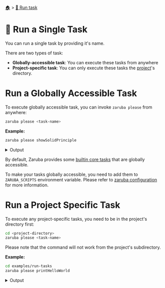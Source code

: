 <!--startTocHeader-->
[🏠](../README.md) > [🏃 Run task](README.md)
# 🍺 Run a Single Task
<!--endTocHeader-->

You can run a single task by providing it's name.

There are two types of task:

* __Globally-accessible task__: You can execute these tasks from anywhere
* __Project-specific task__: You can only execute these tasks the [project](../core-concepts/project/README.md)'s directory.

# Run a Globally Accessible Task

To execute globally accessible task, you can invoke `zaruba please` from anywhere:

```bash
zaruba please <task-name>
```

__Example:__

<!--startCode-->
```bash
zaruba please showSolidPrinciple
```
 
<details>
<summary>Output</summary>
 
```````
💀 🔎 Job Starting...
         Elapsed Time: 1.431µs
         Current Time: 07:07:39
💀 🏁 Running 🦉 showSolidPrinciple runner (Attempt 1 of 3) on /home/gofrendi/zaruba/docs
💀    🚀 🦉 showSolidPrinciple    S  Single Responsibility Principle 
💀    🚀 🦉 showSolidPrinciple    O  Open/Closed Principle 
💀    🚀 🦉 showSolidPrinciple    L  Liskov's Substitution Principle 
💀    🚀 🦉 showSolidPrinciple    I  Interface Segregation Principle 
💀    🚀 🦉 showSolidPrinciple    D  Dependency Inversion Principle 
💀 🎉 Successfully running 🦉 showSolidPrinciple runner (Attempt 1 of 3)
💀 🔎 Job Running...
         Elapsed Time: 6.87077ms
         Current Time: 07:07:39
💀 🎉 🎉🎉🎉🎉🎉🎉🎉🎉🎉🎉🎉
💀 🎉 Job Complete!!! 🎉🎉🎉
💀 🔥 Terminating
💀 🔎 Job Ended...
         Elapsed Time: 310.926773ms
         Current Time: 07:07:39
zaruba please showSolidPrinciple
```````
</details>
<!--endCode-->

 By default, Zaruba provides some [builtin core tasks](../core-tasks/README.md) that are globally accessible.
 
 To make your tasks globally accessible, you need to add them to `ZARUBA_SCRIPTS` environment variable. Please refer to [zaruba configuration](../configuration.md) for more information.

# Run a Project Specific Task

To execute any project-specific tasks, you need to be in the project's directory first:

```bash
cd <project-directory>
zaruba please <task-name>
```

Please note that the command will not work from the project's subdirectory.

__Example:__

<!--startCode-->
```bash
cd examples/run-tasks
zaruba please printHelloWorld
```
 
<details>
<summary>Output</summary>
 
```````
💀 🔎 Job Starting...
         Elapsed Time: 1.59µs
         Current Time: 07:07:39
💀 🏁 Running 🍎 printHelloWorld runner (Attempt 1 of 3) on /home/gofrendi/zaruba/docs/examples/run-tasks
💀    🚀 🍎 printHelloWorld      hello world
💀 🎉 Successfully running 🍎 printHelloWorld runner (Attempt 1 of 3)
💀 🔎 Job Running...
         Elapsed Time: 2.008961ms
         Current Time: 07:07:39
💀 🎉 🎉🎉🎉🎉🎉🎉🎉🎉🎉🎉🎉
💀 🎉 Job Complete!!! 🎉🎉🎉
💀 🔥 Terminating
💀 🔎 Job Ended...
         Elapsed Time: 404.144108ms
         Current Time: 07:07:40
zaruba please printHelloWorld
```````
</details>
<!--endCode-->


<!--startTocSubTopic-->
<!--endTocSubTopic-->